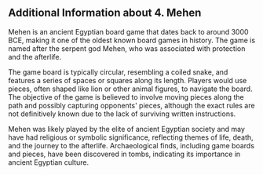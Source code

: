 ## Additional Information about 4. Mehen

Mehen is an ancient Egyptian board game that dates back to around 3000 BCE, making it one of the oldest known board games in history. The game is named after the serpent god Mehen, who was associated with protection and the afterlife.

The game board is typically circular, resembling a coiled snake, and features a series of spaces or squares along its length. Players would use pieces, often shaped like lion or other animal figures, to navigate the board. The objective of the game is believed to involve moving pieces along the path and possibly capturing opponents' pieces, although the exact rules are not definitively known due to the lack of surviving written instructions.

Mehen was likely played by the elite of ancient Egyptian society and may have had religious or symbolic significance, reflecting themes of life, death, and the journey to the afterlife. Archaeological finds, including game boards and pieces, have been discovered in tombs, indicating its importance in ancient Egyptian culture.
